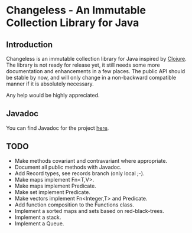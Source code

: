 Changeless - An Immutable Collection Library for Java
=====================================================

Introduction
------------

Changeless is an immutable collection library for Java inspired by 
[Clojure](http://www.clojure.org/ "Clojure"). The library is not ready for 
release yet, it still needs some more documentation and enhancements in a few 
places. The public API should be stable by now, and will only change in a 
non-backward compatible manner if it is absolutely necessary. 

Any help would be highly appreciated. 

Javadoc
-------
You can find Javadoc for the project [here](http://sunesimonsen.github.com/changeless/ "Javadoc"). 

TODO
----

* Make methods covariant and contravariant where appropriate.
* Document all public methods with Javadoc.
* Add Record types, see records branch (only local ;-).
* Make maps implement Fn<T,V>.
* Make maps implement Predicate<T>.
* Make set implement Predicate<T>.
* Make vectors implement Fn<Integer,T> and Predicate<Integer>.
* Add function composition to the Functions class.
* Implement a sorted maps and sets based on red-black-trees.
* Implement a stack.
* Implement a Queue.

